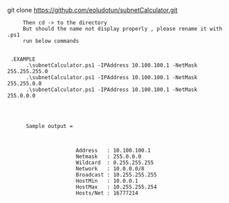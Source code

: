 git clone https://github.com/eoludotun/subnetCalculator.git
  
     
         Then cd -> to the directory
         But should the name not display properly , please rename it with .ps1
         run below commands 
         

     .EXAMPLE 
          .\subnetCalculator.ps1 -IPAddress 10.100.100.1 -NetMask 255.255.255.0 
          .\subnetCalculator.ps1 -IPAddress 10.100.100.1 -NetMask 255.255.0.0 
          .\subnetCalculator.ps1 -IPAddress 10.100.100.1 -NetMask 255.0.0.0
          
          
          
          
          Sample output =
          
          
                       
                          Address   : 10.100.100.1
                          Netmask   : 255.0.0.0
                          Wildcard  : 0.255.255.255
                          Network   : 10.0.0.0/8
                          Broadcast : 10.255.255.255
                          HostMin   : 10.0.0.1
                          HostMax   : 10.255.255.254
                          Hosts/Net : 16777214



